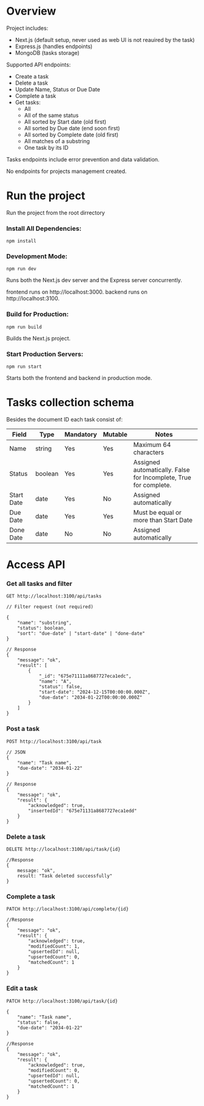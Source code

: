 # Overview

Project includes:

- Next.js (default setup, never used as web UI is not reauired by the task)
- Express.js (handles endpoints)
- MongoDB (tasks storage)

Supported API endpoints:

- Create a task
- Delete a task
- Update Name, Status or Due Date
- Complete a task
- Get tasks:
  - All
  - All of the same status
  - All sorted by Start date (old first)
  - All sorted by Due date (end soon first)
  - All sorted by Complete date (old first)
  - All matches of a substring
  - One task by its ID

Tasks endpoints include error prevention and data validation.

No endpoints for projects management created.

# Run the project

Run the project from the root dirrectory

### Install All Dependencies:

`npm install`

### Development Mode:

`npm run dev`

Runs both the Next.js dev server and the Express server concurrently.

frontend runs on http://localhost:3000.
backend runs on http://localhost:3100.

### Build for Production:

`npm run build`

Builds the Next.js project.

### Start Production Servers:

`npm run start`

Starts both the frontend and backend in production mode.

# Tasks collection schema

Besides the document ID each task consist of:

| Field      | Type    | Mandatory | Mutable | Notes                                                            |
| ---------- | ------- | --------- | ------- | ---------------------------------------------------------------- |
| Name       | string  | Yes       | Yes     | Maximum 64 characters                                            |
| Status     | boolean | Yes       | Yes     | Assigned automatically. False for Incomplete, True for complete. |
| Start Date | date    | Yes       | No      | Assigned automatically                                           |
| Due Date   | date    | Yes       | Yes     | Must be equal or more than Start Date                            |
| Done Date  | date    | No        | No      | Assigned automatically                                           |

# Access API

### Get all tasks and filter

```
GET http://localhost:3100/api/tasks

// Filter request (not required)

{
    "name": "substring",
    "status": boolean,
    "sort": "due-date" | "start-date" | "done-date"
}

// Response
{
    "message": "ok",
    "result": [
        {
            "_id": "675e71111a8687727eca1edc",
            "name": "A",
            "status": false,
            "start-date": "2024-12-15T00:00:00.000Z",
            "due-date": "2034-01-22T00:00:00.000Z"
        }
    ]
}
```

### Post a task

```
POST http://localhost:3100/api/task

// JSON
{
    "name": "Task name",
    "due-date": "2034-01-22"
}

// Response
{
    "message": "ok",
    "result": {
        "acknowledged": true,
        "insertedId": "675e71131a8687727eca1edd"
    }
}
```

### Delete a task

```
DELETE http://localhost:3100/api/task/{id}

//Response
{
    message: "ok",
    result: "Task deleted successfully"
}
```

### Complete a task

```
PATCH http://localhost:3100/api/complete/{id}

//Response
{
    "message": "ok",
    "result": {
        "acknowledged": true,
        "modifiedCount": 1,
        "upsertedId": null,
        "upsertedCount": 0,
        "matchedCount": 1
    }
}
```

### Edit a task

```
PATCH http://localhost:3100/api/task/{id}

{
    "name": "Task name",
    "status": false,
    "due-date": "2034-01-22"
}

//Response
{
    "message": "ok",
    "result": {
        "acknowledged": true,
        "modifiedCount": 0,
        "upsertedId": null,
        "upsertedCount": 0,
        "matchedCount": 1
    }
}
```
